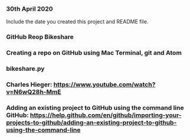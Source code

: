 ### 30th April 2020
Include the date you created this project and README file.

### GitHub Reop Bikeshare


### Creating a repo on GitHub using Mac Terminal, git and Atom


### bikeshare.py


### Charles Hieger: https://www.youtube.com/watch?v=N6wQ28h-MmE
### Adding an existing project to GitHub using the command line GitHub: https://help.github.com/en/github/importing-your-projects-to-github/adding-an-existing-project-to-github-using-the-command-line


